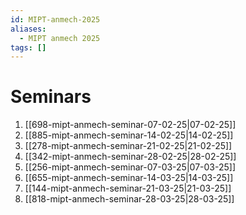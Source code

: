 ```yaml
---
id: MIPT-anmech-2025
aliases:
  - MIPT anmech 2025
tags: []
---
```

# Seminars

1. [[698-mipt-anmech-seminar-07-02-25|07-02-25]]
2. [[885-mipt-anmech-seminar-14-02-25|14-02-25]]
3. [[278-mipt-anmech-seminar-21-02-25|21-02-25]]
4. [[342-mipt-anmech-seminar-28-02-25|28-02-25]]
5. [[256-mipt-anmech-seminar-07-03-25|07-03-25]]
6. [[655-mipt-anmech-seminar-14-03-25|14-03-25]]
7. [[144-mipt-anmech-seminar-21-03-25|21-03-25]]
8. [[818-mipt-anmech-seminar-28-03-25|28-03-25]]
